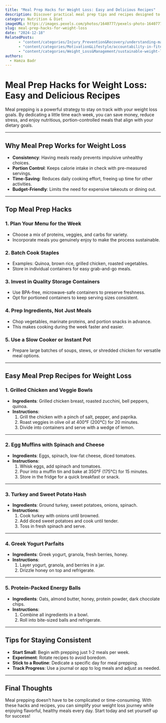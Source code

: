 ```yaml
---
title: "Meal Prep Hacks for Weight Loss: Easy and Delicious Recipes"
description: Discover practical meal prep tips and recipes designed to simplify your weight loss journey and keep your meals tasty and satisfying.
category: Nutrition & Diet
imageURL: https://images.pexels.com/photos/1640777/pexels-photo-1640777.jpeg?auto=compress&cs=tinysrgb&w=1260&h=750&dpr=1
slug: meal-prep-hacks-for-weight-loss
date: "2024-12-18"
RelatedPosts:
      - "content/categories/Injury_Prevention&Recovery/understanding-managing-pain-recovery.md"
      - "content/categories/Motivation&Lifestyle/accountability-in-fitness.md"
      - "content/categories/Weight_Loss&Management/sustainable-weight-loss-guide.md"
authors:
  - Hamza Badr
---
```


# Meal Prep Hacks for Weight Loss: Easy and Delicious Recipes

Meal prepping is a powerful strategy to stay on track with your weight loss goals. By dedicating a little time each week, you can save money, reduce stress, and enjoy nutritious, portion-controlled meals that align with your dietary goals.

---

## Why Meal Prep Works for Weight Loss
- **Consistency**: Having meals ready prevents impulsive unhealthy choices.
- **Portion Control**: Keeps calorie intake in check with pre-measured servings.
- **Time-Saving**: Reduces daily cooking effort, freeing up time for other activities.
- **Budget-Friendly**: Limits the need for expensive takeouts or dining out.

---

## Top Meal Prep Hacks
### 1. **Plan Your Menu for the Week**
   - Choose a mix of proteins, veggies, and carbs for variety.
   - Incorporate meals you genuinely enjoy to make the process sustainable.

### 2. **Batch Cook Staples**
   - Examples: Quinoa, brown rice, grilled chicken, roasted vegetables.
   - Store in individual containers for easy grab-and-go meals.

### 3. **Invest in Quality Storage Containers**
   - Use BPA-free, microwave-safe containers to preserve freshness.
   - Opt for portioned containers to keep serving sizes consistent.

### 4. **Prep Ingredients, Not Just Meals**
   - Chop vegetables, marinate proteins, and portion snacks in advance.
   - This makes cooking during the week faster and easier.

### 5. **Use a Slow Cooker or Instant Pot**
   - Prepare large batches of soups, stews, or shredded chicken for versatile meal options.

---

## Easy Meal Prep Recipes for Weight Loss

### 1. **Grilled Chicken and Veggie Bowls**
   - **Ingredients**: Grilled chicken breast, roasted zucchini, bell peppers, quinoa.
   - **Instructions**:
     1. Grill the chicken with a pinch of salt, pepper, and paprika.
     2. Roast veggies in olive oil at 400°F (200°C) for 20 minutes.
     3. Divide into containers and serve with a wedge of lemon.

---

### 2. **Egg Muffins with Spinach and Cheese**
   - **Ingredients**: Eggs, spinach, low-fat cheese, diced tomatoes.
   - **Instructions**:
     1. Whisk eggs, add spinach and tomatoes.
     2. Pour into a muffin tin and bake at 350°F (175°C) for 15 minutes.
     3. Store in the fridge for a quick breakfast or snack.

---

### 3. **Turkey and Sweet Potato Hash**
   - **Ingredients**: Ground turkey, sweet potatoes, onions, spinach.
   - **Instructions**:
     1. Cook turkey with onions until browned.
     2. Add diced sweet potatoes and cook until tender.
     3. Toss in fresh spinach and serve.

---

### 4. **Greek Yogurt Parfaits**
   - **Ingredients**: Greek yogurt, granola, fresh berries, honey.
   - **Instructions**:
     1. Layer yogurt, granola, and berries in a jar.
     2. Drizzle honey on top and refrigerate.

---

### 5. **Protein-Packed Energy Balls**
   - **Ingredients**: Oats, almond butter, honey, protein powder, dark chocolate chips.
   - **Instructions**:
     1. Combine all ingredients in a bowl.
     2. Roll into bite-sized balls and refrigerate.

---

## Tips for Staying Consistent
- **Start Small**: Begin with prepping just 1-2 meals per week.
- **Experiment**: Rotate recipes to avoid boredom.
- **Stick to a Routine**: Dedicate a specific day for meal prepping.
- **Track Progress**: Use a journal or app to log meals and adjust as needed.

---

## Final Thoughts
Meal prepping doesn’t have to be complicated or time-consuming. With these hacks and recipes, you can simplify your weight loss journey while enjoying flavorful, healthy meals every day. Start today and set yourself up for success!

